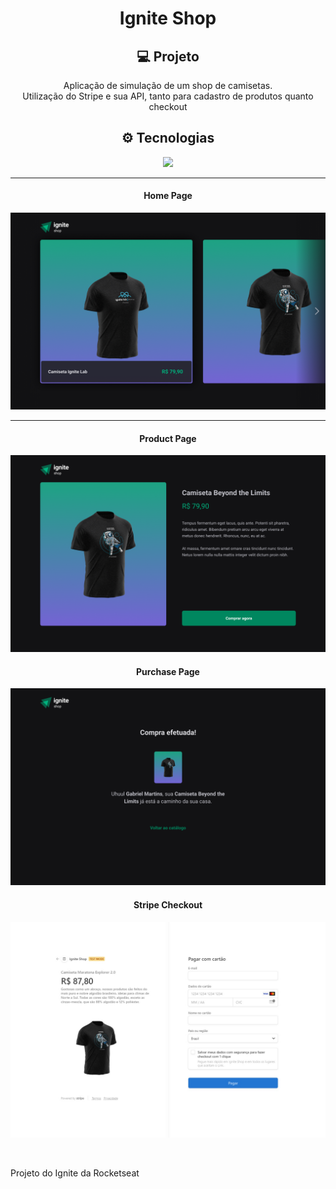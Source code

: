 <h1 align='center'>Ignite Shop</h1>


<h2 align='center'>💻 Projeto</h2>
<p align='center'>Aplicação de simulação de um shop de camisetas. </br>
Utilização do Stripe e sua API, tanto para cadastro de produtos quanto checkout </p>


<h2 align='center'>⚙ Tecnologias </h2>
<p align="center">
  <a href="https://skillicons.dev">
    <img src="https://skillicons.dev/icons?i=ts,react,figma" />
  </a>
</p>
<hr>

<h4 align='center'>Home Page</h4>
<p align='center'><img src='./src/assets/@finished/Home.png' alt=''></p>
<hr/>
<h4 align='center'>Product Page</h4>
<p align='center'><img src='./src/assets/@finished/Product.png' alt=''></p>
<h4 align='center'>Purchase Page</h4>
<p align='center'><img src='./src/assets/@finished/Purchase.png' alt=''></p>
<h4 align='center'>Stripe Checkout</h4>
<p align='center'></p>
<p align='center'><img src='./src/assets/@finished/Stripe.png' alt=''></p>
<br>

Projeto do Ignite da Rocketseat